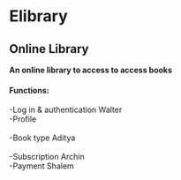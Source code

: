 # Elibrary

## Online Library

<b>An online library to access to access books </b> 
#### Functions: 

-Log in & authentication Walter <br> 
-Profile <br>  
-Book type Aditya   <br>    
-Subscription  Archin <br>
-Payment Shalem <br>

